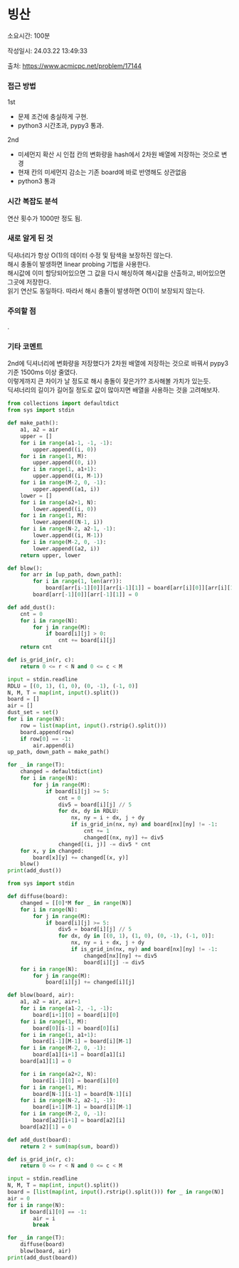 # 빙산

소요시간: 100분

작성일시: 24.03.22 13:49:33

출처: https://www.acmicpc.net/problem/17144

### 접근 방법
1st
- 문제 조건에 충실하게 구현.
- python3 시간초과, pypy3 통과.

2nd
- 미세먼지 확산 시 인접 칸의 변화량을 hash에서 2차원 배열에 저장하는 것으로 변경
- 현재 칸의 미세먼지 감소는 기존 board에 바로 반영해도 상관없음
- python3 통과

### 시간 복잡도 분석
연산 횟수가 1000만 정도 됨.

### 새로 알게 된 것
딕셔너리가 항상 O(1)의 데이터 수정 및 탐색을 보장하진 않는다.  
해시 충돌이 발생하면 linear probing 기법을 사용한다.  
해시값에 이미 할당되어있으면 그 값을 다시 해싱하여 해시값을 산출하고, 비어있으면 그곳에 저장한다.  
읽기 연산도 동일하다. 따라서 해시 충돌이 발생하면 O(1)이 보장되지 않는다.  

### 주의할 점
.

### 기타 코멘트
2nd에 딕셔너리에 변화량을 저장했다가 2차원 배열에 저장하는 것으로 바꿔서 pypy3기준 1500ms 이상 줄였다.  
이렇게까지 큰 차이가 날 정도로 해시 충돌이 잦은가?? 조사해볼 가치가 있는듯.  
딕셔너리의 길이가 길어질 정도로 값이 많아지면 배열을 사용하는 것을 고려해보자.

```python
from collections import defaultdict
from sys import stdin

def make_path():
    a1, a2 = air
    upper = []
    for i in range(a1-1, -1, -1):
        upper.append((i, 0))
    for i in range(1, M):
        upper.append((0, i))
    for i in range(1, a1+1):
        upper.append((i, M-1))
    for i in range(M-2, 0, -1):
        upper.append((a1, i))
    lower = []
    for i in range(a2+1, N):
        lower.append((i, 0))
    for i in range(1, M):
        lower.append((N-1, i))
    for i in range(N-2, a2-1, -1):
        lower.append((i, M-1))
    for i in range(M-2, 0, -1):
        lower.append((a2, i))
    return upper, lower

def blow():
    for arr in [up_path, down_path]:
        for i in range(1, len(arr)):
            board[arr[i-1][0]][arr[i-1][1]] = board[arr[i][0]][arr[i][1]]
        board[arr[-1][0]][arr[-1][1]] = 0

def add_dust():
    cnt = 0
    for i in range(N):
        for j in range(M):
            if board[i][j] > 0:
                cnt += board[i][j]
    return cnt

def is_grid_in(r, c):
    return 0 <= r < N and 0 <= c < M

input = stdin.readline
RDLU = [(0, 1), (1, 0), (0, -1), (-1, 0)]
N, M, T = map(int, input().split())
board = []
air = []
dust_set = set()
for i in range(N):
    row = list(map(int, input().rstrip().split()))
    board.append(row)
    if row[0] == -1:
        air.append(i)
up_path, down_path = make_path()

for _ in range(T):
    changed = defaultdict(int)
    for i in range(N):
        for j in range(M):
            if board[i][j] >= 5:
                cnt = 0
                div5 = board[i][j] // 5
                for dx, dy in RDLU:
                    nx, ny = i + dx, j + dy
                    if is_grid_in(nx, ny) and board[nx][ny] != -1:
                        cnt += 1
                        changed[(nx, ny)] += div5
                changed[(i, j)] -= div5 * cnt
    for x, y in changed:
        board[x][y] += changed[(x, y)]
    blow()
print(add_dust())
```
```python
from sys import stdin

def diffuse(board):
    changed = [[0]*M for _ in range(N)]
    for i in range(N):
        for j in range(M):
            if board[i][j] >= 5:
                div5 = board[i][j] // 5
                for dx, dy in [(0, 1), (1, 0), (0, -1), (-1, 0)]:
                    nx, ny = i + dx, j + dy
                    if is_grid_in(nx, ny) and board[nx][ny] != -1:
                        changed[nx][ny] += div5
                        board[i][j] -= div5
    for i in range(N):
        for j in range(M):
            board[i][j] += changed[i][j]

def blow(board, air):
    a1, a2 = air, air+1
    for i in range(a1-2, -1, -1):
        board[i+1][0] = board[i][0]
    for i in range(1, M):
        board[0][i-1] = board[0][i]
    for i in range(1, a1+1):
        board[i-1][M-1] = board[i][M-1]
    for i in range(M-2, 0, -1):
        board[a1][i+1] = board[a1][i]
    board[a1][1] = 0

    for i in range(a2+2, N):
        board[i-1][0] = board[i][0]
    for i in range(1, M):
        board[N-1][i-1] = board[N-1][i]
    for i in range(N-2, a2-1, -1):
        board[i+1][M-1] = board[i][M-1]
    for i in range(M-2, 0, -1):
        board[a2][i+1] = board[a2][i]
    board[a2][1] = 0

def add_dust(board):
    return 2 + sum(map(sum, board))

def is_grid_in(r, c):
    return 0 <= r < N and 0 <= c < M

input = stdin.readline
N, M, T = map(int, input().split())
board = [list(map(int, input().rstrip().split())) for _ in range(N)]
air = 0
for i in range(N):
    if board[i][0] == -1:
        air = i
        break

for _ in range(T):
    diffuse(board)
    blow(board, air)
print(add_dust(board))
```
